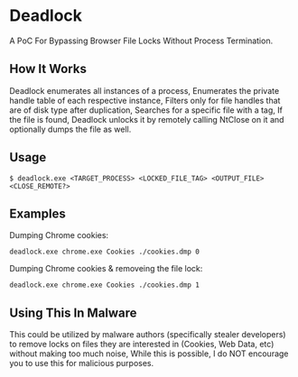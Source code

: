 
# Deadlock

A PoC For Bypassing Browser File Locks Without Process Termination.

## How It Works

Deadlock enumerates all instances of a process, Enumerates the private handle table of each respective instance, Filters only for file handles that are of disk type after duplication, Searches for a specific file with a tag, If the file is found, Deadlock unlocks it by remotely calling NtClose on it and optionally dumps the file as well.

## Usage
```
$ deadlock.exe <TARGET_PROCESS> <LOCKED_FILE_TAG> <OUTPUT_FILE> <CLOSE_REMOTE?>
```

## Examples
Dumping Chrome cookies:
```
deadlock.exe chrome.exe Cookies ./cookies.dmp 0
```

Dumping Chrome cookies & removeing the file lock:
```
deadlock.exe chrome.exe Cookies ./cookies.dmp 1
```

## Using This In Malware

This could be utilized by malware authors (specifically stealer developers) to remove locks on files they are interested in (Cookies, Web Data, etc) without making too much noise, While this is possible, I do NOT encourage you to use this for malicious purposes.

